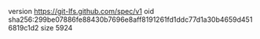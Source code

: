 version https://git-lfs.github.com/spec/v1
oid sha256:299be07886fe88430b7696e8aff8191261fd1ddc77d1a30b4659d4516819c1d2
size 5924
